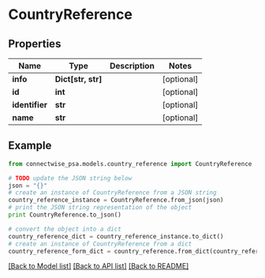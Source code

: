 # CountryReference


## Properties
Name | Type | Description | Notes
------------ | ------------- | ------------- | -------------
**info** | **Dict[str, str]** |  | [optional] 
**id** | **int** |  | [optional] 
**identifier** | **str** |  | [optional] 
**name** | **str** |  | [optional] 

## Example

```python
from connectwise_psa.models.country_reference import CountryReference

# TODO update the JSON string below
json = "{}"
# create an instance of CountryReference from a JSON string
country_reference_instance = CountryReference.from_json(json)
# print the JSON string representation of the object
print CountryReference.to_json()

# convert the object into a dict
country_reference_dict = country_reference_instance.to_dict()
# create an instance of CountryReference from a dict
country_reference_form_dict = country_reference.from_dict(country_reference_dict)
```
[[Back to Model list]](../README.md#documentation-for-models) [[Back to API list]](../README.md#documentation-for-api-endpoints) [[Back to README]](../README.md)


